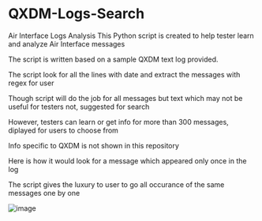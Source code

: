 # QXDM-Logs-Search
Air Interface Logs Analysis
This Python script is created to help tester learn and analyze Air Interface messages

The script is written based on a sample QXDM text log provided.

The script look for all the lines with date and extract the messages with regex for user

Though script will do the job for all messages but text which may not be useful for testers not, suggested for search

However, testers can learn or get info for more than 300 messages, diplayed for users to choose from

Info specific to QXDM is not shown in this repository

Here is how it would look for a message which appeared only once in the log

The script gives the luxury to user to go all occurance of the same messages one by one

![image](https://user-images.githubusercontent.com/47313728/76745196-b02d3580-6732-11ea-88f0-66bb6bd0fbf1.png)

